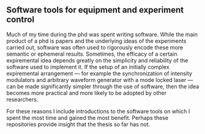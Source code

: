 ## Software tools for equipment and experiment control

Much of my time during the phd was spent writing software. While the main product of a phd is papers and the underlying ideas of the experiments carried out, software was often used to rigorously encode these more semantic or ephemeral results. Sometimes, the efficacy of a certain expiremental idea depends greatly on the simplicity and reliability of the software used to implement it. If the setup of an initially complex expiremental arrangement — for example the synchronization of intensity modulators and arbitrary waveform generator with a mode locked laser — can be made significantly simpler through the use of software, then the idea becomes more practical and more likely to be adopted by other researchers.

For these reasons I include introductions to the software tools on which I spent the most time and gained the most benefit. Perhaps these repositories provide insight that the thesis so far has not. 